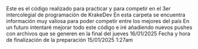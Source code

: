 Este es el código realizado para practicar y para competir en el 3er intercolegial de programación de KrakeDev
En esta carpeta se encuentra información muy valiosa para poder competir entre los mejores del país
En un futuro intentaré mejorar todo este código e iré añadiendo nuevos pushes con archivos que se generen en la final del jueves 16/01/2025
Fecha y hora de finalización de la preparación 15/01/2025 1:27am
